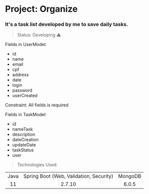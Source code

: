 # Project: Organize

### It's a task list developed by me to save daily tasks.

> Status: Developing ⚠️

Fields in UserModel:

+ id
+ name
+ email
+ cpf
+ address
+ date
+ login
+ password
+ userCreated

Constraint: All fields is required

Fields in TaskModel:

+ id
+ nameTask
+ description
+ dateCreation
+ updateDate
+ taskStatus
+ user

> Technologies Used:

<table>
<tr align="center">
<td>Java</td>
<td>Spring Boot (Web, Validation, Security)</td>
<td>MongoDB</td>
</tr>

<tr align="center">
<td>11</td>
<td>2.7.10</td>
<td>6.0.5</td>
</tr>
</table>
